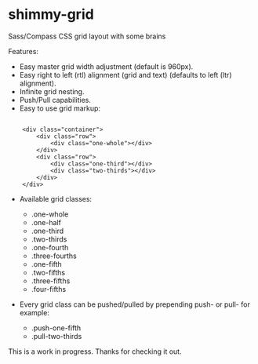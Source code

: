 shimmy-grid
===========

Sass/Compass CSS grid layout with some brains

Features:

* Easy master grid width adjustment (default is 960px).
* Easy right to left (rtl) alignment (grid and text) (defaults to left (ltr) alignment).
* Infinite grid nesting.
* Push/Pull capabilities.
* Easy to use grid markup:

<code>
	&lt;div class="container"&gt;
		&lt;div class="row"&gt;
			&lt;div class="one-whole"&gt;&lt;/div&gt;
		&lt;/div&gt;
		&lt;div class="row"&gt;
			&lt;div class="one-third"&gt;&lt;/div&gt;
			&lt;div class="two-thirds"&gt;&lt;/div&gt;
		&lt;/div&gt;
	&lt;/div&gt;
</code>

* Available grid classes:
	- .one-whole
	- .one-half
	- .one-third
	- .two-thirds
	- .one-fourth
	- .three-fourths
	- .one-fifth
	- .two-fifths
	- .three-fifths
	- .four-fifths

* Every grid class can be pushed/pulled by prepending push- or pull- for example:
	- .push-one-fifth
	- .pull-two-thirds

This is a work in progress. Thanks for checking it out.